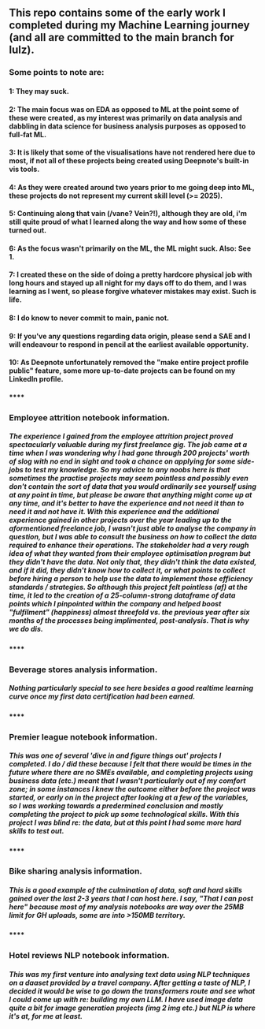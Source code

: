 ## This repo contains some of the early work I completed during my Machine Learning journey (and all are committed to the main branch for lulz).  

### Some points to note are: 

#### 1:  They may suck.
#### 2:  The main focus was on EDA as opposed to ML at the point some of these were created, as my interest was primarily on data analysis and dabbling in data science for business analysis purposes as opposed to full-fat ML. 
#### 3:  It is likely that some of the visualisations have not rendered here due to most, if not all of these projects being created using Deepnote's built-in vis tools.
#### 4:  As they were created around two years prior to me going deep into ML, these projects do not represent my current skill level (>= 2025). 
#### 5:  Continuing along that vain (/vane? Vein?!), although they are old, i'm still quite proud of what I learned along the way and how some of these turned out. 
#### 6:  As the focus wasn't primarily on the ML, the ML might suck.  Also:  See 1. 
#### 7:  I created these on the side of doing a pretty hardcore physical job with long hours and stayed up all night for my days off to do them, and I was learning as I went, so please forgive whatever mistakes may exist.  Such is life. 
#### 8:  I do know to never commit to main, panic not. 
#### 9:  If you've any questions regarding data origin, please send a SAE and I will endeavour to respond in pencil at the earliest available opportunity. 
#### 10:  As Deepnote unfortunately removed the "make entire project profile public" feature, some more up-to-date projects can be found on my LinkedIn profile.

#### ****

### Employee attrition notebook information. 

##### The experience I gained from the employee attrition project proved spectacularly valuable during my first freelance gig.  The job came at a time when I was wondering why I had gone through 200 projects' worth of slog with no end in sight and took a chance on applying for some side-jobs to test my knowledge.  So my advice to any noobs here is that sometimes the practise projects may seem pointless and possibly even don't contain the sort of data that you would ordinarily see yourself using at any point in time, but please be aware that anything might come up at any time, and it's better to have the experience and not need it than to need it and not have it.  With this experience and the additional experience gained in other projects over the year leading up to the aformentioned freelance job, I wasn't just able to analyse the company in question, but I was able to consult the business on how to collect the data required to enhance their operations.  The stakeholder had a very rough idea of what they wanted from their employee optimisation program but they didn't have the data.  Not only that, they didn't think the data existed, and if it did, they didn't know how to collect it, or what points to collect before hiring a person to help use the data to implement those efficiency standards / strategies.  So although this project felt pointless (af) at the time, it led to the creation of a 25-column-strong dataframe of data points which I pinpointed within the company and helped boost "fulfilment" (happiness) almost threefold vs. the previous year after six months of the processes being implimented, post-analysis.  That is why we do dis. 

#### **** 

### Beverage stores analysis information.

##### Nothing particularly special to see here besides a good realtime learning curve once my first data certification had been earned. 

#### ****

### Premier league notebook information.

##### This was one of several 'dive in and figure things out' projects I completed.  I do / did these because I felt that there would be times in the future where there are no SMEs available, and completing projects using business data (etc.) meant that I wasn't particularly out of my comfort zone; in some instances I knew the outcome either before the project was started, or early on in the project after looking at a few of the variables, so I was working towards a predermined conclusion and mostly completing the project to pick up some technological skills.  With this project I was blind re: the data, but at this point I had some more hard skills to test out.  

#### ****

### Bike sharing analysis information.

##### This is a good example of the culmination of data, soft and hard skills gained over the last 2-3 years that I can host here.  I say, "That I can post here" because most of my analysis notebooks are way over the 25MB limit for GH uploads, some are into >150MB territory.  

#### **** 

### Hotel reviews NLP notebook information. 

##### This was my first venture into analysing text data using NLP techniques on a daaset provided by a travel company.  After getting a taste of NLP, I decided it would be wise to go down the transformers route and see what I could come up with re:  building my own LLM. I have used image data quite a bit for image generation projects (img 2 img etc.) but NLP is where it's at, for me at least.    
